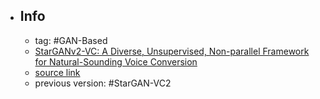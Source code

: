 - ## Info
	- tag: #GAN-Based
	- [StarGANv2-VC: A Diverse, Unsupervised, Non-parallel Framework for Natural-Sounding Voice Conversion](https://arxiv.org/abs/2107.10394)
	- [source link](https://github.com/yl4579/StarGANv2-VC)
	- previous version: #StarGAN-VC2
